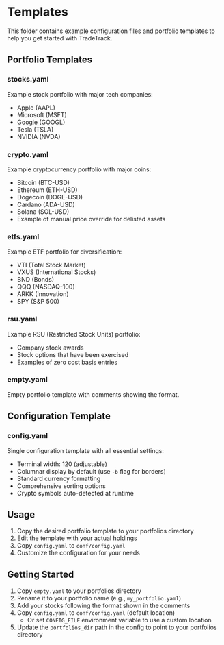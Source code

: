 # Templates

This folder contains example configuration files and portfolio templates to help you get started with TradeTrack.

## Portfolio Templates

### stocks.yaml
Example stock portfolio with major tech companies:
- Apple (AAPL)
- Microsoft (MSFT)
- Google (GOOGL)
- Tesla (TSLA)
- NVIDIA (NVDA)

### crypto.yaml
Example cryptocurrency portfolio with major coins:
- Bitcoin (BTC-USD)
- Ethereum (ETH-USD)
- Dogecoin (DOGE-USD)
- Cardano (ADA-USD)
- Solana (SOL-USD)
- Example of manual price override for delisted assets

### etfs.yaml
Example ETF portfolio for diversification:
- VTI (Total Stock Market)
- VXUS (International Stocks)
- BND (Bonds)
- QQQ (NASDAQ-100)
- ARKK (Innovation)
- SPY (S&P 500)

### rsu.yaml
Example RSU (Restricted Stock Units) portfolio:
- Company stock awards
- Stock options that have been exercised
- Examples of zero cost basis entries

### empty.yaml
Empty portfolio template with comments showing the format.

## Configuration Template

### config.yaml
Single configuration template with all essential settings:
- Terminal width: 120 (adjustable)
- Columnar display by default (use `-b` flag for borders)
- Standard currency formatting
- Comprehensive sorting options
- Crypto symbols auto-detected at runtime

## Usage

1. Copy the desired portfolio template to your portfolios directory
2. Edit the template with your actual holdings
3. Copy `config.yaml` to `conf/config.yaml`
4. Customize the configuration for your needs

## Getting Started

1. Copy `empty.yaml` to your portfolios directory
2. Rename it to your portfolio name (e.g., `my_portfolio.yaml`)
3. Add your stocks following the format shown in the comments
4. Copy `config.yaml` to `conf/config.yaml` (default location)
   - Or set `CONFIG_FILE` environment variable to use a custom location
5. Update the `portfolios_dir` path in the config to point to your portfolios directory

